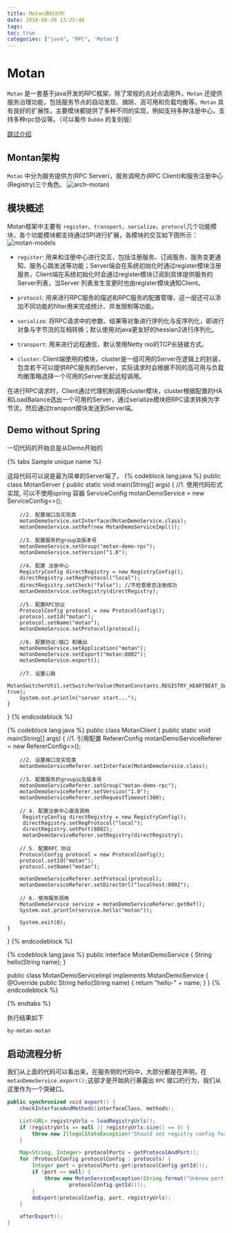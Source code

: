 ```yaml
---
title: Motan源码分析
date: 2018-06-30 13:25:48
tags:
toc: true
categories: ["java", "RPC", 'Motan']
---
```


# Motan
`Motan` 是一套基于java开发的RPC框架，除了常规的点对点调用外，`Motan` 还提供服务治理功能，包括服务节点的自动发现、摘除、高可用和负载均衡等。`Motan` 具有良好的扩展性，主要模块都提供了多种不同的实现，例如支持多种注册中心，支持多种rpc协议等。（可以看作 `Dubbo` 的复刻版）

[跳过介绍]()
<!-- more -->

## Montan架构
`Motan` 中分为服务提供方(RPC Server)，服务调用方(RPC Client)和服务注册中心(Registry)三个角色。
![arch-motan)](https://s1.ax1x.com/2018/06/30/PFWib4.png)

## 模块概述
Motan框架中主要有 `register`、`transport`、`serialize`、`protocol`几个功能模块，各个功能模块都支持通过SPI进行扩展，各模块的交互如下图所示：
![motan-models](https://s1.ax1x.com/2018/06/30/PFWkVJ.png)

- `register`: 用来和注册中心进行交互，包括注册服务、订阅服务、服务变更通知、服务心跳发送等功能；Server端会在系统初始化时通过register模块注册服务，Client端在系统初始化时会通过register模块订阅到具体提供服务的Server列表，当Server 列表发生变更时也由register模块通知Client。

- `protocol`: 用来进行RPC服务的描述和RPC服务的配置管理，这一层还可以添加不同功能的filter用来完成统计、并发限制等功能。

- `serialize`: 将RPC请求中的参数、结果等对象进行序列化与反序列化，即进行对象与字节流的互相转换；默认使用对java更友好的hessian2进行序列化。

- `transport`:  用来进行远程通信，默认使用Netty nio的TCP长链接方式。

- `cluster`:  Client端使用的模块，cluster是一组可用的Server在逻辑上的封装，包含若干可以提供RPC服务的Server，实际请求时会根据不同的高可用与负载均衡策略选择一个可用的Server发起远程调用。

在进行RPC请求时，Client通过代理机制调用cluster模块，cluster根据配置的HA和LoadBalance选出一个可用的Server，通过serialize模块把RPC请求转换为字节流，然后通过transport模块发送到Server端。

## Demo without Spring
一切代码的开始总是从Demo开始的


{% tabs Sample unique name %}
<!-- tab Motan Server端 -->
这段代码可以说是最为简单的Server端了。
{% codeblock lang:java %}
public class MotanServer {
    public static void main(String[] args) {
        //1. 使用代码形式实现, 可以不使用spring 容器
        ServiceConfig<MotanDemoService> motanDemoService = new ServiceConfig<>();

        //2. 配置端口及实现类
        motanDemoService.setInterface(MotanDemoService.class);
        motanDemoService.setRef(new MotanDemoServiceImpl());

        //3. 配置服务的group及版本号
        motanDemoService.setGroup("motan-demo-rpc");
        motanDemoService.setVersion("1.0");

        //4. 配置 注册中心
        RegistryConfig directRegistry = new RegistryConfig();
        directRegistry.setRegProtocol("local");
        directRegistry.setCheck("false"); //不检查是否注册成功
        motanDemoService.setRegistry(directRegistry);

        //5. 配置RPC协议
        ProtocolConfig protocol = new ProtocolConfig();
        protocol.setId("motan");
        protocol.setName("motan");
        motanDemoService.setProtocol(protocol);

        //6. 配置协议:端口 和输出
        motanDemoService.setApplication("motan");
        motanDemoService.setExport("motan:8002");
        motanDemoService.export();

        //7. 设置心跳
        MotanSwitcherUtil.setSwitcherValue(MotanConstants.REGISTRY_HEARTBEAT_SWITCHER, true);
        System.out.println("server start...");
    }
}
{% endcodeblock %}
<!-- endtab -->
<!-- tab Motan Client端 -->
{% codeblock lang:java %}
public class MotanClient {
    public static void main(String[] args) {
        //1. 引用配置
        RefererConfig<MotanDemoService> motanDemoServiceReferer = new RefererConfig<>();

        //2. 设置接口及实现类
        motanDemoServiceReferer.setInterface(MotanDemoService.class);

        //3. 配置服务的group以及版本号
        motanDemoServiceReferer.setGroup("motan-demo-rpc");
        motanDemoServiceReferer.setVersion("1.0");
        motanDemoServiceReferer.setRequestTimeout(300);

        // 4. 配置注册中心直连调用
         RegistryConfig directRegistry = new RegistryConfig();
         directRegistry.setRegProtocol("local");
         directRegistry.setPort(8002);
         motanDemoServiceReferer.setRegistry(directRegistry);
         
        // 5. 配置RPC 协议
        ProtocolConfig protocol = new ProtocolConfig();
        protocol.setId("motan");
        protocol.setName("motan");

        motanDemoServiceReferer.setProtocol(protocol);
        motanDemoServiceReferer.setDirectUrl("localhost:8002");

        // 6. 使用服务调用
        MotanDemoService service = motanDemoServiceReferer.getRef();
        System.out.println(service.hello("motan"));

        System.exit(0);
    }
}
{% endcodeblock %}
<!-- endtab -->
<!-- tab 接口定义 -->
{% codeblock lang:java %}
public interface MotanDemoService {
    String hello(String name);
}

public class MotanDemoServiceImpl implements MotanDemoService {
    @Override
    public String hello(String name) {
        return "hello-" + name;
    }
}
{% endcodeblock %}
<!-- endtab -->
{% endtabs %}


执行结果如下

```bash
by-motan-motan
```


## 启动流程分析
我们从上面的代码可以看出来，在服务侧的代码中，大部分都是在声明，在 `motanDemoService.export();`这部才是开始执行暴露出 `RPC` 接口的行为，我们从这里作为一个突破口。

```java
public synchronized void export() {
    checkInterfaceAndMethods(interfaceClass, methods);

    List<URL> registryUrls = loadRegistryUrls();
    if (registryUrls == null || registryUrls.size() == 0) {
        throw new IllegalStateException("Should set registry config for service:" + interfaceClass.getName());
    }

    Map<String, Integer> protocolPorts = getProtocolAndPort();
    for (ProtocolConfig protocolConfig : protocols) {
        Integer port = protocolPorts.get(protocolConfig.getId());
        if (port == null) {
            throw new MotanServiceException(String.format("Unknow port in service:%s, protocol:%s", interfaceClass.getName(),
                    protocolConfig.getId()));
        }
        doExport(protocolConfig, port, registryUrls);
    }

    afterExport();
}
```

